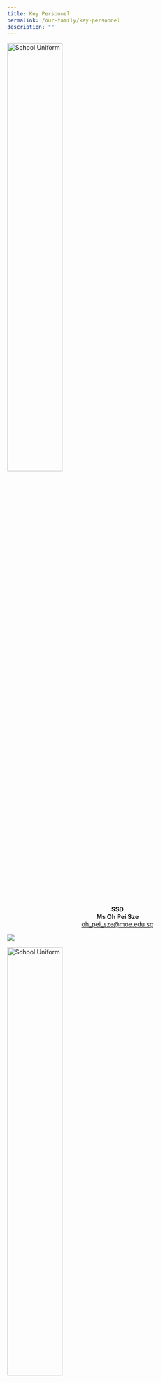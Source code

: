 ```yaml
---
title: Key Personnel
permalink: /our-family/key-personnel
description: ""
---
```

<style>  
img {  
  display: block;  
  margin-left: auto;  
  margin-right: auto;  
}  
</style>  
<body><img src="/images/Ms%20Oh%20Pei%20Sze.jpg" alt="School Uniform" style="width:50%;">  
  
</body>

<p style="text-align:center;"><strong>SSD<br>Ms Oh Pei Sze</strong><br><a href="mailto:oh_pei_sze@moe.edu.sg">oh_pei_sze@moe.edu.sg</a></p>


![](/images/Mdm%20Tan%20Siew%20Chian.jpg)

<style>  
img {  
  display: block;  
  margin-left: auto;  
  margin-right: auto;  
}  
</style>  
<body><img src="/images/Ms%20Oh%20Pei%20Sze.jpg" alt="School Uniform" style="width:50%;">  
  
</body>

<p style="text-align:center;"><strong>SSD<br>Ms Oh Pei Sze</strong><br><a href="mailto:oh_pei_sze@moe.edu.sg">oh_pei_sze@moe.edu.sg</a></p>

![](/images/AIN.jpeg)

<style>  
img {  
  display: block;  
  margin-left: auto;  
  margin-right: auto;  
}  
</style>  
<body><img src="/images/Ms%20Oh%20Pei%20Sze.jpg" alt="School Uniform" style="width:50%;">  
  
</body>

<p style="text-align:center;"><strong>SSD<br>Ms Oh Pei Sze</strong><br><a href="mailto:oh_pei_sze@moe.edu.sg">oh_pei_sze@moe.edu.sg</a></p>

![](/images/Alison.jpeg)

<style>  
img {  
  display: block;  
  margin-left: auto;  
  margin-right: auto;  
}  
</style>  
<body><img src="/images/Ms%20Oh%20Pei%20Sze.jpg" alt="School Uniform" style="width:50%;">  
  
</body>

<p style="text-align:center;"><strong>SSD<br>Ms Oh Pei Sze</strong><br><a href="mailto:oh_pei_sze@moe.edu.sg">oh_pei_sze@moe.edu.sg</a></p>

![](/images/Mr%20Adrain%20Ong.jpg)

<style>  
img {  
  display: block;  
  margin-left: auto;  
  margin-right: auto;  
}  
</style>  
<body><img src="/images/Ms%20Oh%20Pei%20Sze.jpg" alt="School Uniform" style="width:50%;">  
  
</body>

<p style="text-align:center;"><strong>SSD<br>Ms Oh Pei Sze</strong><br><a href="mailto:oh_pei_sze@moe.edu.sg">oh_pei_sze@moe.edu.sg</a></p>

![](/images/Ms%20Nur%20Mawarni%20%20Bte%20Nin%20Sahmad.jpg)

<style>  
img {  
  display: block;  
  margin-left: auto;  
  margin-right: auto;  
}  
</style>  
<body><img src="/images/Ms%20Oh%20Pei%20Sze.jpg" alt="School Uniform" style="width:50%;">  
  
</body>

<p style="text-align:center;"><strong>SSD<br>Ms Oh Pei Sze</strong><br><a href="mailto:oh_pei_sze@moe.edu.sg">oh_pei_sze@moe.edu.sg</a></p>

![](/images/Mr%20Cheng%20Chuen%20Yang%20Christopher.jpg)

<style>  
img {  
  display: block;  
  margin-left: auto;  
  margin-right: auto;  
}  
</style>  
<body><img src="/images/Ms%20Oh%20Pei%20Sze.jpg" alt="School Uniform" style="width:50%;">  
  
</body>

<p style="text-align:center;"><strong>SSD<br>Ms Oh Pei Sze</strong><br><a href="mailto:oh_pei_sze@moe.edu.sg">oh_pei_sze@moe.edu.sg</a></p>

![](/images/Ms%20Balbir%20Kaur.jpg)

<style>  
img {  
  display: block;  
  margin-left: auto;  
  margin-right: auto;  
}  
</style>  
<body><img src="/images/Ms%20Oh%20Pei%20Sze.jpg" alt="School Uniform" style="width:50%;">  
  
</body>

<p style="text-align:center;"><strong>SSD<br>Ms Oh Pei Sze</strong><br><a href="mailto:oh_pei_sze@moe.edu.sg">oh_pei_sze@moe.edu.sg</a></p>

![](/images/Mr%20Ivan%20Ng%20Wee%20Liat.jpg)

<style>  
img {  
  display: block;  
  margin-left: auto;  
  margin-right: auto;  
}  
</style>  
<body><img src="/images/Ms%20Oh%20Pei%20Sze.jpg" alt="School Uniform" style="width:50%;">  
  
</body>

<p style="text-align:center;"><strong>SSD<br>Ms Oh Pei Sze</strong><br><a href="mailto:oh_pei_sze@moe.edu.sg">oh_pei_sze@moe.edu.sg</a></p>

![](/images/Ms%20Cheryl%20Lim%20Lee.jpg)

<style>  
img {  
  display: block;  
  margin-left: auto;  
  margin-right: auto;  
}  
</style>  
<body><img src="/images/Ms%20Oh%20Pei%20Sze.jpg" alt="School Uniform" style="width:50%;">  
  
</body>

<p style="text-align:center;"><strong>SSD<br>Ms Oh Pei Sze</strong><br><a href="mailto:oh_pei_sze@moe.edu.sg">oh_pei_sze@moe.edu.sg</a></p>

![](/images/Mr%20Teo%20Tze%20Koon%20Isreal.jpg)

<style>  
img {  
  display: block;  
  margin-left: auto;  
  margin-right: auto;  
}  
</style>  
<body><img src="/images/Ms%20Oh%20Pei%20Sze.jpg" alt="School Uniform" style="width:50%;">  
  
</body>

<p style="text-align:center;"><strong>SSD<br>Ms Oh Pei Sze</strong><br><a href="mailto:oh_pei_sze@moe.edu.sg">oh_pei_sze@moe.edu.sg</a></p>

![](/images/Mdm%20Sylvia%20Wang%20Yong%20Ling.jpg)

<style>  
img {  
  display: block;  
  margin-left: auto;  
  margin-right: auto;  
}  
</style>  
<body><img src="/images/Ms%20Oh%20Pei%20Sze.jpg" alt="School Uniform" style="width:50%;">  
  
</body>

<p style="text-align:center;"><strong>SSD<br>Ms Oh Pei Sze</strong><br><a href="mailto:oh_pei_sze@moe.edu.sg">oh_pei_sze@moe.edu.sg</a></p>

![](/images/Mrs%20Eng%20Yi%20Wen.jpg)

<style>  
img {  
  display: block;  
  margin-left: auto;  
  margin-right: auto;  
}  
</style>  
<body><img src="/images/Ms%20Oh%20Pei%20Sze.jpg" alt="School Uniform" style="width:50%;">  
  
</body>

<p style="text-align:center;"><strong>SSD<br>Ms Oh Pei Sze</strong><br><a href="mailto:oh_pei_sze@moe.edu.sg">oh_pei_sze@moe.edu.sg</a></p>

![](/images/Mr%20Fabian.jpg)

<style>  
img {  
  display: block;  
  margin-left: auto;  
  margin-right: auto;  
}  
</style>  
<body><img src="/images/Ms%20Oh%20Pei%20Sze.jpg" alt="School Uniform" style="width:50%;">  
  
</body>

<p style="text-align:center;"><strong>SSD<br>Ms Oh Pei Sze</strong><br><a href="mailto:oh_pei_sze@moe.edu.sg">oh_pei_sze@moe.edu.sg</a></p>

![](/images/Mrs%20Magdelene%20Khairyl-Han.jpg)

<style>  
img {  
  display: block;  
  margin-left: auto;  
  margin-right: auto;  
}  
</style>  
<body><img src="/images/Ms%20Oh%20Pei%20Sze.jpg" alt="School Uniform" style="width:50%;">  
  
</body>

<p style="text-align:center;"><strong>SSD<br>Ms Oh Pei Sze</strong><br><a href="mailto:oh_pei_sze@moe.edu.sg">oh_pei_sze@moe.edu.sg</a></p>

![](/images/Mr%20Luo%20Kangming%20Eugene.jpg)

<style>  
img {  
  display: block;  
  margin-left: auto;  
  margin-right: auto;  
}  
</style>  
<body><img src="/images/Ms%20Oh%20Pei%20Sze.jpg" alt="School Uniform" style="width:50%;">  
  
</body>

<p style="text-align:center;"><strong>SSD<br>Ms Oh Pei Sze</strong><br><a href="mailto:oh_pei_sze@moe.edu.sg">oh_pei_sze@moe.edu.sg</a></p>

![](/images/Mdm%20Janice%20Ong.jpg)

<style>  
img {  
  display: block;  
  margin-left: auto;  
  margin-right: auto;  
}  
</style>  
<body><img src="/images/Ms%20Oh%20Pei%20Sze.jpg" alt="School Uniform" style="width:50%;">  
  
</body>

<p style="text-align:center;"><strong>SSD<br>Ms Oh Pei Sze</strong><br><a href="mailto:oh_pei_sze@moe.edu.sg">oh_pei_sze@moe.edu.sg</a></p>

![](/images/Mdm%20Lim%20Hwee%20Li.jpg)

<style>  
img {  
  display: block;  
  margin-left: auto;  
  margin-right: auto;  
}  
</style>  
<body><img src="/images/Ms%20Oh%20Pei%20Sze.jpg" alt="School Uniform" style="width:50%;">  
  
</body>

<p style="text-align:center;"><strong>SSD<br>Ms Oh Pei Sze</strong><br><a href="mailto:oh_pei_sze@moe.edu.sg">oh_pei_sze@moe.edu.sg</a></p>

![](/images/Mrs%20Sophie%20Chen.jpg)

<style>  
img {  
  display: block;  
  margin-left: auto;  
  margin-right: auto;  
}  
</style>  
<body><img src="/images/Ms%20Oh%20Pei%20Sze.jpg" alt="School Uniform" style="width:50%;">  
  
</body>

<p style="text-align:center;"><strong>SSD<br>Ms Oh Pei Sze</strong><br><a href="mailto:oh_pei_sze@moe.edu.sg">oh_pei_sze@moe.edu.sg</a></p>

![](/images/Mdm%20Han%20Huaxiu.jpg)

<style>  
img {  
  display: block;  
  margin-left: auto;  
  margin-right: auto;  
}  
</style>  
<body><img src="/images/Ms%20Oh%20Pei%20Sze.jpg" alt="School Uniform" style="width:50%;">  
  
</body>

<p style="text-align:center;"><strong>SSD<br>Ms Oh Pei Sze</strong><br><a href="mailto:oh_pei_sze@moe.edu.sg">oh_pei_sze@moe.edu.sg</a></p>

![](/images/Ms%20Rosnita%20Abdul%20Rahim.jpg)

<style>  
img {  
  display: block;  
  margin-left: auto;  
  margin-right: auto;  
}  
</style>  
<body><img src="/images/Ms%20Oh%20Pei%20Sze.jpg" alt="School Uniform" style="width:50%;">  
  
</body>

<p style="text-align:center;"><strong>SSD<br>Ms Oh Pei Sze</strong><br><a href="mailto:oh_pei_sze@moe.edu.sg">oh_pei_sze@moe.edu.sg</a></p>

![](/images/Jamie%202022.jpeg)

<style>  
img {  
  display: block;  
  margin-left: auto;  
  margin-right: auto;  
}  
</style>  
<body><img src="/images/Ms%20Oh%20Pei%20Sze.jpg" alt="School Uniform" style="width:50%;">  
  
</body>

<p style="text-align:center;"><strong>SSD<br>Ms Oh Pei Sze</strong><br><a href="mailto:oh_pei_sze@moe.edu.sg">oh_pei_sze@moe.edu.sg</a></p>

![](/images/Mdm%20Tan%20Wan%20Ting%20Clara.jpg)

<style>  
img {  
  display: block;  
  margin-left: auto;  
  margin-right: auto;  
}  
</style>  
<body><img src="/images/Ms%20Oh%20Pei%20Sze.jpg" alt="School Uniform" style="width:50%;">  
  
</body>

<p style="text-align:center;"><strong>SSD<br>Ms Oh Pei Sze</strong><br><a href="mailto:oh_pei_sze@moe.edu.sg">oh_pei_sze@moe.edu.sg</a></p>

![](/images/Ms%20Karen%20Low%20Lai%20Fong.jpg)

<style>  
img {  
  display: block;  
  margin-left: auto;  
  margin-right: auto;  
}  
</style>  
<body><img src="/images/Ms%20Oh%20Pei%20Sze.jpg" alt="School Uniform" style="width:50%;">  
  
</body>

<p style="text-align:center;"><strong>SSD<br>Ms Oh Pei Sze</strong><br><a href="mailto:oh_pei_sze@moe.edu.sg">oh_pei_sze@moe.edu.sg</a></p>